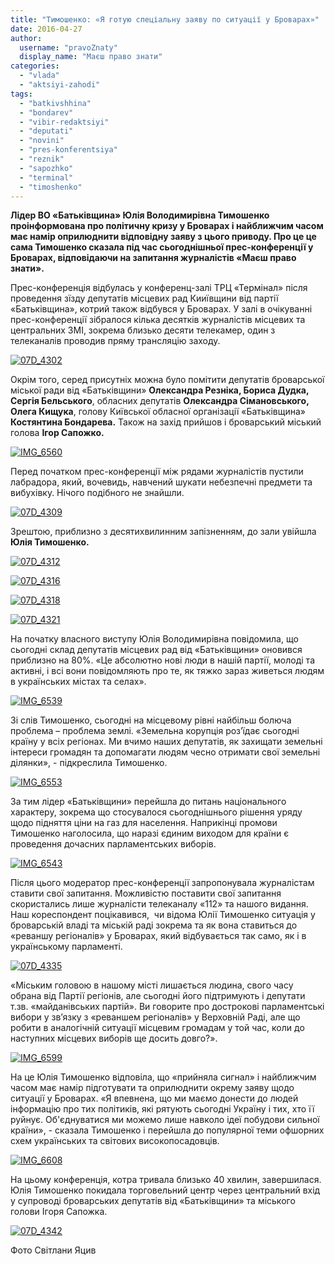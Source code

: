 ```yaml
---
title: "Тимошенко: «Я готую спеціальну заяву по ситуації у Броварах»"
date: 2016-04-27
author: 
  username: "pravoZnaty"
  display_name: "Маєш право знати"
categories: 
  - "vlada"
  - "aktsiyi-zahodi"
tags: 
  - "batkivshhina"
  - "bondarev"
  - "vibir-redaktsiyi"
  - "deputati"
  - "novini"
  - "pres-konferentsiya"
  - "reznik"
  - "sapozhko"
  - "terminal"
  - "timoshenko"
---
```


**Лідер ВО «Батьківщина» Юлія Володимирівна Тимошенко проінформована про політичну кризу у Броварах і найближчим часом має намір оприлюднити відповідну заяву з цього приводу. Про це це сама Тимошенко сказала під час сьогоднішньої прес-конференції у Броварах, відповідаючи на запитання журналістів «Маєш право знати».**

Прес-конференція відбулась у конференц-залі ТРЦ «Термінал» після проведення зїзду депутатів місцевих рад Кииївщини від партії «Батьківщина», котрий також відбувся у Броварах. У залі в очікуванні прес-конференції зібралося кілька десятків журналістів місцевих та центральних ЗМІ, зокрема близько десяти телекамер, один з телеканалів проводив пряму трансляцію заходу.

[![07D_4302](https://mpz.brovary.org/wp-content/uploads/2016/04/07D_4302.jpg)](https://mpz.brovary.org/wp-content/uploads/2016/04/07D_4302.jpg)

Окрім того, серед присутніх можна було помітити депутатів броварської міської ради від «Батьківщини» **Олександра Резніка, Бориса Дудка, Сергія Бельського**, обласних депутатів **Олександра Сімановського, Олега Кищука**, голову Київської обласної організації «Батьківщина» **Костянтина Бондарева.** Також на захід прийшов і броварський міський голова **Ігор Сапожко.**

[![IMG_6560](https://mpz.brovary.org/wp-content/uploads/2016/04/IMG_6560.jpg)](https://mpz.brovary.org/wp-content/uploads/2016/04/IMG_6560.jpg)

Перед початком прес-конференції між рядами журналістів пустили лабрадора, який, вочевидь, навчений шукати небезпечні предмети та вибухівку. Нічого подібного не знайшли.

[![07D_4309](https://mpz.brovary.org/wp-content/uploads/2016/04/07D_4309.jpg)](https://mpz.brovary.org/wp-content/uploads/2016/04/07D_4309.jpg)

Зрештою, приблизно з десятихвилинним запізненням, до зали увійшла **Юлія Тимошенко.**

[![07D_4312](https://mpz.brovary.org/wp-content/uploads/2016/04/07D_4312.jpg)](https://mpz.brovary.org/wp-content/uploads/2016/04/07D_4312.jpg)

[![07D_4316](https://mpz.brovary.org/wp-content/uploads/2016/04/07D_4316.jpg)](https://mpz.brovary.org/wp-content/uploads/2016/04/07D_4316.jpg)

[![07D_4318](https://mpz.brovary.org/wp-content/uploads/2016/04/07D_4318.jpg)](https://mpz.brovary.org/wp-content/uploads/2016/04/07D_4318.jpg)

[![07D_4321](https://mpz.brovary.org/wp-content/uploads/2016/04/07D_4321.jpg)](https://mpz.brovary.org/wp-content/uploads/2016/04/07D_4321.jpg)

На початку власного виступу Юлія Володимирівна повідомила, що сьогодні склад депутатів місцевих рад від «Батьківщини» оновився приблизно на 80%. «Це абсолютно нові люди в нашій партії, молоді та активні, і всі вони повідомляють про те, як тяжко зараз живеться людям в українських містах та селах».

[![IMG_6539](https://mpz.brovary.org/wp-content/uploads/2016/04/IMG_6539.jpg)](https://mpz.brovary.org/wp-content/uploads/2016/04/IMG_6539.jpg)

Зі слів Тимошенко, сьогодні на місцевому рівні найбільш болюча проблема – проблема землі. «Земельна корупція роз’їдає сьогодні країну у всіх регіонах. Ми вчимо наших депутатів, як захищати земельні інтереси громадян та допомагати людям чесно отримати свої земельні ділянки», - підкреслила Тимошенко.

[![IMG_6553](https://mpz.brovary.org/wp-content/uploads/2016/04/IMG_6553.jpg)](https://mpz.brovary.org/wp-content/uploads/2016/04/IMG_6553.jpg)

За тим лідер «Батьківщини» перейшла до питань національного  характеру, зокрема що стосувалося сьогоднішнього рішення уряду щодо підняття ціни на газ для населення. Наприкінці промови Тимошенко наголосила, що наразі єдиним виходом для країни є проведення дочасних парламентських виборів.

[![IMG_6543](https://mpz.brovary.org/wp-content/uploads/2016/04/IMG_6543.jpg)](https://mpz.brovary.org/wp-content/uploads/2016/04/IMG_6543.jpg)

Після цього модератор прес-конференції запропонувала журналістам ставити свої запитання. Можливістю поставити свої запитання скористались лише журналісти телеканалу «112» та нашого видання. Наш кореспондент поцікавився,  чи відома Юлії Тимошенко ситуація у броварській владі та міській раді зокрема та як вона ставиться до «реваншу регіоналів» у Броварах, який відбувається так само, як і в українському парламенті.

[![07D_4335](https://mpz.brovary.org/wp-content/uploads/2016/04/07D_4335.jpg)](https://mpz.brovary.org/wp-content/uploads/2016/04/07D_4335.jpg)

«Міським головою в нашому місті лишається людина, свого часу обрана від Партії регіонів, але сьогодні його підтримують і депутати т.зв. «майданівських партій». Ви говорите про дострокові парламентські вибори у зв’язку з «реваншем регіоналів» у Верховній Раді, але що робити в аналогічній ситуації місцевим громадам у той час, коли до наступних місцевих виборів ще досить довго?».

[![IMG_6599](https://mpz.brovary.org/wp-content/uploads/2016/04/IMG_6599.jpg)](https://mpz.brovary.org/wp-content/uploads/2016/04/IMG_6599.jpg)

На це Юлія Тимошенко відповіла, що «прийняла сигнал» і найближчим часом має намір підготувати та оприлюднити окрему заяву щодо ситуації у Броварах. «Я впевнена, що ми маємо донести до людей інформацію про тих політиків, які рятують сьогодні Україну і тих, хто її руйнує. Об'єднуватися ми можемо лише навколо ідеї побудови сильної країни», - сказала Тимошенко і перейшла до популярної теми офшорних схем українських та світових високопосадовців.

[![IMG_6608](https://mpz.brovary.org/wp-content/uploads/2016/04/IMG_6608.jpg)](https://mpz.brovary.org/wp-content/uploads/2016/04/IMG_6608.jpg)

На цьому конференція, котра тривала близько 40 хвилин, завершилася. Юлія Тимошенко покидала торговельний центр через центральний вхід у супроводі броварських депутатів від «Батьківщини» та міського голови Ігоря Сапожка.

[![07D_4342](https://mpz.brovary.org/wp-content/uploads/2016/04/07D_4342.jpg)](https://mpz.brovary.org/wp-content/uploads/2016/04/07D_4342.jpg)

Фото Світлани Яцив
